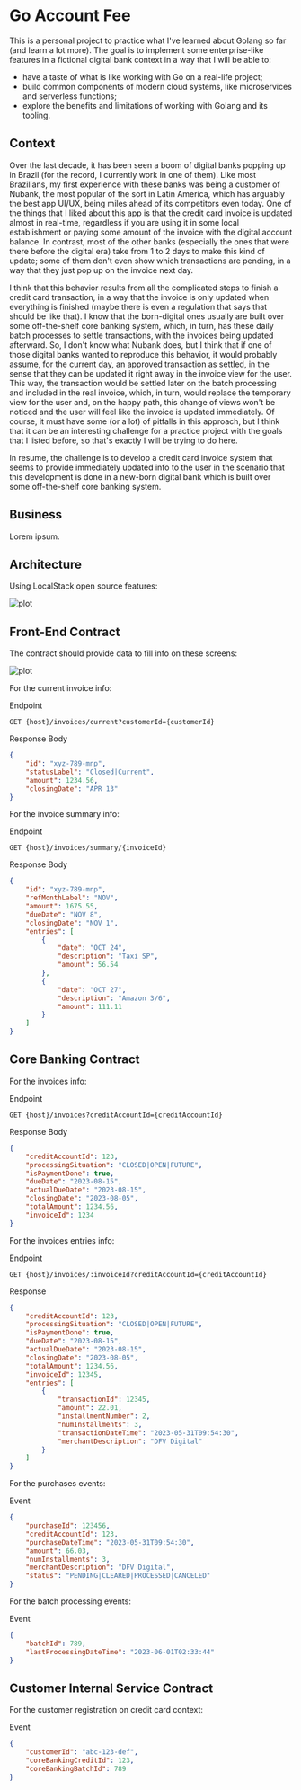# Go Account Fee

This is a personal project to practice what I've learned about Golang so far (and learn a lot more). The goal is to implement some enterprise-like features in a fictional digital bank context in a way that I will be able to:
- have a taste of what is like working with Go on a real-life project;
- build common components of modern cloud systems, like microservices and serverless functions;
- explore the benefits and limitations of working with Golang and its tooling.

## Context

Over the last decade, it has been seen a boom of digital banks popping up in Brazil (for the record, I currently work in one of them). Like most Brazilians, my first experience with these banks was being a customer of Nubank, the most popular of the sort in Latin America, which has arguably the best app UI/UX, being miles ahead of its competitors even today. One of the things that I liked about this app is that the credit card invoice is updated almost in real-time, regardless if you are using it in some local establishment or paying some amount of the invoice with the digital account balance. In contrast, most of the other banks (especially the ones that were there before the digital era) take from 1 to 2 days to make this kind of update; some of them don't even show which transactions are pending, in a way that they just pop up on the invoice next day. 

I think that this behavior results from all the complicated steps to finish a credit card transaction, in a way that the invoice is only updated when everything is finished (maybe there is even a regulation that says that should be like that). I know that the born-digital ones usually are built over some off-the-shelf core banking system, which, in turn, has these daily batch processes to settle transactions, with the invoices being updated afterward. So, I don't know what Nubank does, but I think that if one of those digital banks wanted to reproduce this behavior, it would probably assume, for the current day, an approved transaction as settled, in the sense that they can be updated it right away in the invoice view for the user. This way, the transaction would be settled later on the batch processing and included in the real invoice, which, in turn, would replace the temporary view for the user and, on the happy path, this change of views won't be noticed and the user will feel like the invoice is updated immediately. Of course, it must have some (or a lot) of pitfalls in this approach, but I think that it can be an interesting challenge for a practice project with the goals that I listed before, so that's exactly I will be trying to do here.

In resume, the challenge is to develop a credit card invoice system that seems to provide immediately updated info to the user in the scenario that this development is done in a new-born digital bank which is built over some off-the-shelf core banking system.

## Business

Lorem ipsum.

## Architecture

Using LocalStack open source features:

![plot](./images/arch-diag.png)

## Front-End Contract

The contract should provide data to fill info on these screens:

![plot](./images/screens.png)

For the current invoice info:

Endpoint
```
GET {host}/invoices/current?customerId={customerId}
```

Response Body
```json
{
    "id": "xyz-789-mnp",
    "statusLabel": "Closed|Current",
    "amount": 1234.56,
    "closingDate": "APR 13"
}
```

For the invoice summary info:

Endpoint
```
GET {host}/invoices/summary/{invoiceId}
```

Response Body
```json
{
    "id": "xyz-789-mnp",
    "refMonthLabel": "NOV",
    "amount": 1675.55,
    "dueDate": "NOV 8",
    "closingDate": "NOV 1",
    "entries": [
        {
            "date": "OCT 24",
            "description": "Taxi SP",
            "amount": 56.54
        },
        {
            "date": "OCT 27",
            "description": "Amazon 3/6",
            "amount": 111.11
        }
    ]
}
```


## Core Banking Contract

For the invoices info:

Endpoint
```
GET {host}/invoices?creditAccountId={creditAccountId}
```

Response Body
```json
{
    "creditAccountId": 123,
    "processingSituation": "CLOSED|OPEN|FUTURE",
    "isPaymentDone": true,
    "dueDate": "2023-08-15",
    "actualDueDate": "2023-08-15",
    "closingDate": "2023-08-05",
    "totalAmount": 1234.56,
    "invoiceId": 1234
}
```

For the invoices entries info:

Endpoint
```
GET {host}/invoices/:invoiceId?creditAccountId={creditAccountId}
```

Response
```json
{
    "creditAccountId": 123,
    "processingSituation": "CLOSED|OPEN|FUTURE",
    "isPaymentDone": true,
    "dueDate": "2023-08-15",
    "actualDueDate": "2023-08-15",
    "closingDate": "2023-08-05",
    "totalAmount": 1234.56,
    "invoiceId": 12345,
    "entries": [
        {
            "transactionId": 12345,
            "amount": 22.01,
            "installmentNumber": 2,
            "numInstallments": 3,
            "transactionDateTime": "2023-05-31T09:54:30",
            "merchantDescription": "DFV Digital"
        }
    ]
}
```

For the purchases events:

Event
```json
{
    "purchaseId": 123456,
    "creditAccountId": 123,
    "purchaseDateTime": "2023-05-31T09:54:30",
    "amount": 66.03,
    "numInstallments": 3,
    "merchantDescription": "DFV Digital",
    "status": "PENDING|CLEARED|PROCESSED|CANCELED"
}
```

For the batch processing events:

Event
```json
{
    "batchId": 789,
    "lastProcessingDateTime": "2023-06-01T02:33:44"
}
```


## Customer Internal Service Contract

For the customer registration on credit card context:

Event
```json
{
    "customerId": "abc-123-def",
    "coreBankingCreditId": 123,
    "coreBankingBatchId": 789
}
```
